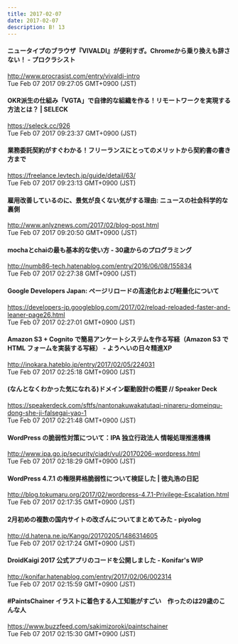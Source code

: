 ```yaml
---
title: 2017-02-07
date: 2017-02-07
description: B! 13
---
```


#### ニュータイプのブラウザ『VIVALDI』が便利すぎ。Chromeから乗り換えも辞さない！ - プロクラシスト
http://www.procrasist.com/entry/vivaldi-intro<br>
Tue Feb 07 2017 09:27:05 GMT+0900 (JST)<br>


#### OKR派生の仕組み「VGTA」で自律的な組織を作る！リモートワークを実現する方法とは？ | SELECK
https://seleck.cc/926<br>
Tue Feb 07 2017 09:23:37 GMT+0900 (JST)<br>


#### 業務委託契約がすぐわかる！フリーランスにとってのメリットから契約書の書き方まで
https://freelance.levtech.jp/guide/detail/63/<br>
Tue Feb 07 2017 09:23:13 GMT+0900 (JST)<br>


#### 雇用改善しているのに、景気が良くない気がする理由: ニュースの社会科学的な裏側
http://www.anlyznews.com/2017/02/blog-post.html<br>
Tue Feb 07 2017 09:20:50 GMT+0900 (JST)<br>


#### mochaとchaiの最も基本的な使い方 - 30歳からのプログラミング
http://numb86-tech.hatenablog.com/entry/2016/06/08/155834<br>
Tue Feb 07 2017 02:27:38 GMT+0900 (JST)<br>


#### Google Developers Japan: ページリロードの高速化および軽量化について
https://developers-jp.googleblog.com/2017/02/reload-reloaded-faster-and-leaner-page26.html<br>
Tue Feb 07 2017 02:27:01 GMT+0900 (JST)<br>


#### Amazon S3 + Cognito で簡易アンケートシステムを作る写経（Amazon S3 で HTML フォームを実装する写経） - ようへいの日々精進XP
http://inokara.hateblo.jp/entry/2017/02/05/224031<br>
Tue Feb 07 2017 02:25:18 GMT+0900 (JST)<br>


#### (なんとなくわかった気になれる)ドメイン駆動設計の概要 // Speaker Deck
https://speakerdeck.com/sftfs/nantonakuwakatutaqi-ninareru-domeinqu-dong-she-ji-falsegai-yao-1<br>
Tue Feb 07 2017 02:21:48 GMT+0900 (JST)<br>


#### WordPress の脆弱性対策について：IPA 独立行政法人 情報処理推進機構
http://www.ipa.go.jp/security/ciadr/vul/20170206-wordpress.html<br>
Tue Feb 07 2017 02:18:29 GMT+0900 (JST)<br>


#### WordPress 4.7.1 の権限昇格脆弱性について検証した | 徳丸浩の日記
http://blog.tokumaru.org/2017/02/wordpress-4.7.1-Privilege-Escalation.html<br>
Tue Feb 07 2017 02:17:35 GMT+0900 (JST)<br>


####  2月初めの複数の国内サイトの改ざんについてまとめてみた - piyolog
http://d.hatena.ne.jp/Kango/20170205/1486314605<br>
Tue Feb 07 2017 02:17:24 GMT+0900 (JST)<br>


#### DroidKaigi 2017 公式アプリのコードを公開しました - Konifar's WIP
http://konifar.hatenablog.com/entry/2017/02/06/002314<br>
Tue Feb 07 2017 02:15:59 GMT+0900 (JST)<br>


#### #PaintsChainer イラストに着色する人工知能がすごい　作ったのは29歳のこんな人
https://www.buzzfeed.com/sakimizoroki/paintschainer<br>
Tue Feb 07 2017 02:15:30 GMT+0900 (JST)<br>


